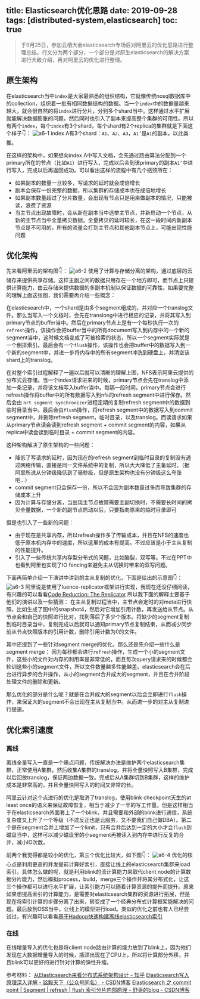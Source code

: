 title: Elasticsearch优化思路
date: 2019-09-28
tags: [distributed-system,elasticsearch]
toc: true
---

> 于9月25日，参加云栖大会elasticsearch专场后对阿里云的优化思路进行整理总结。行文分为两个部分，一个部分是对原生elasticsearch的解决方案进行大致介绍，再对阿里云的优化进行整理。

## 原生架构
在elasticsearch当中`index`是大家最熟悉的组织结构，它就像传统nosql数据库中的collection，组织着一批有相同数据结构的数据。当一个`index`中的数据量越来越大，就会很自然的将`index`进行分片，分到多个shard当中。这样通过水平扩展就能解决数据膨胀的问题，然后同时也引入了副本来提高整个集群的可用性。所以有两个`index`，每个`index`有3个shard，每个shard有2个replica的集群就是下面这个样子👇：
![a6-1](/images/a6-1.png)
index A有3个shard：`A1`、`A2`、`A3`，`A1’`是`A1`的副本，以此类推。

在这样的架构中，如果想向index A中写入文档，会先通过路由算法分配到一个primary所在的节点（比如`A1`）进行写入，完成以后会到该primary的副本`A1’`中进行写入，完成以后再返回成功。可以看出这样的流程中有几个瓶颈所在：
* 如果副本的数量一旦较多，写请求的延时就会成倍增长
* 副本会保存一份完整的数据，所以集群的存储成本也在成倍地增长
* 如果副本数量超过了分片数量，会出现有节点只是用来做副本的情况，只能被读，浪费了资源
* 当主节点出现故障时，会从新在副本当中选举主节点，并新启动一个节点，从新的主节点当中全量拷贝数据。全量拷贝的延时较长，在这一段时间内新副本节点是不可用的，所有的流量会打到主节点和其他副本节点上，可能出现性能问题

## 优化架构
先来看阿里云的架构图👇：
![a6-2](/images/a6-2.png)
使用了计算与存储分离的架构，通过底层的云储存来提供共享存储。这样主副之间的数据只用存在一个地方即可，而节点上只提供计算能力，由云存储来提供数据的多副本机制以保证数据的可靠性。如果要完整的理解上面这张图，我们需要再介绍一些概念：

在elasticsearch中，一个shard是由多个segment组成的，并对应一个translog文件。那么当写入一个文档时，会先在translong中进行相应的记录，并将其写入到primary节点的buffer当中。然后在primary节点上是有一个每秒执行一次的`refresh`操作，该操作会把buffer当中的所有document写入到内存中的一个新的segment当中，这时候文档变成了可被检索的状态，所以一个segment实际就是一个倒排索引。最后会有一个`flush`操作，该操作也会把buffer中的数据写入到一个新的segment中，并进一步将内存中的所有segment冲洗到硬盘上，并清空该shard上的translog。

在对整个索引过程解释了一遍以后就可以清晰的理解上图，NFS表示阿里云提供的分布式云存储。当一个index请求进来的时候，primary节点会先在translog中添加一条记录，并将该文档写入buffer当中。每隔一段时间，primary节点会进行refresh操作将buffer中的所有数据写入到nfs的refresh segment中进行保存。然后会由 `nrt segment synchronizer`进程定期的复制refresh segment中的数据到临时目录当中。最后会由`flush`操作，将refresh segment中的数据写入到commit segment中，并删除refresh segment，临时目录，以及translog。而读请求如果从primary节点读会读到refresh segment + commit segment的内容，如果从replica中读会读到临时目录 + commit segment的内容。

这种架构解决了原生架构的一些问题：
+ 降低了写请求的延时，因为现在的refresh segment到临时目录的复制没有通过网络传输，直接是同一文件系统中的复制，所以大大降低了主备延时。（据阿里所说从分钟级降低到了毫秒级，但是原生架构也没有分钟级这么夸张吧…）
+ commit segment只会保存一份，所以不会因为副本数量过多而导致集群的存储成本上升
+ 因为计算与存储分离，当出现主节点故障需要主副切换时，不需要长时间的拷贝全量数据，一个新的副节点启动以后，只要指向原来的临时目录即可

但是也引入了一些新的问题：
* 由于现在是共享内存，所以refresh操作多了传输成本，并且在NFS的速度也低于原本机内存中的速度，所以这里的成本有提高。不过应该是小于主从复制的性能提升。
* 引入了一些传统共享内存型分布式的问题，比如脑裂，双写等。不过在PPT中也看到阿里也实现了IO fencing来避免主从切换时带来的双写问题。

下面再简单介绍一下演讲中讲到的主从复制的优化，下面是给出的示意图👇：
![a6-3](/images/a6-3.png)
阿里说是使用了luence-replicator框架进行实现，我现在还没仔细阅读，有兴趣的可以看看[Code Reduction: The Replicator](http://shaierera.blogspot.com/2013/05/the-replicator.html)
所以我下面的解释主要基于他们的演讲以及一些猜测：
在主从复制过程当中，主节点会定时的对meta进行快照，比如生成了图中的snapshot4，然后对它增加引用计数，再发送给从节点。从节点会和自己的快照进行比对，找到落后了多少个版本。将缺少的segment复制到临时目录当中，复制完成以后就可以通知primary节点复制结束，从而减少同步前从节点快照版本的引用计数，删除引用计数为0的文件。

其中还提到了一些针对segment merge的优化，那么还是先介绍一些什么是segment merge：
因为每秒都会进行`refresh`操作，生成一个小的segment文件，这些小的文件对内存的利用率是非常低的，而且每次query请求来的时候都会轮训这些小的segment文件，所以文件数量越多性能越差。elasticsearch会在后台进行异步的合并操作，从小的segment合并成大的segment，并且在合并阶段处理文件的删除和更新。

那么优化的部分是什么呢？就是在合并成大的segment以后会立即进行`flush`操作，来保证大的segment不会出现在主从复制当中。从而进一步的对主从复制进行提速。

## 优化索引速度
### 离线
离线全量写入一直是一个痛点问题，传统解决办法是维护两个elasticsearch集群，正常使用A集群，然后收集A集群的translog，并将全量快照写入B集群，完成以后回放translog，保证两边数据一致。完成后从A集群切到B集群，这样的维护成本是非常高的，并且全量快照写入的时间又非常的长。

阿里云针对这个点进行的优化是取消了translog，使用blink checkpoint天生的at least once的语义来保证故障恢复，相当于减少了一半的写工作量。但是这样相当于在elasticsearch外面套上了一个blink，并且需要和外部的blink进行通信，系统复杂度又上升了一个等级（不过反正也是云服务，又不要我们自己做DBA）。第二个是在segment合并上增加了一个limit，只有合并后达到一定的大小才会`flush`到磁盘当中，这样可以减少磁盘里的小segment再被读入到内存中进行反复的合并，减小IO次数。

前两个我觉得都是较小的优化，第三个优化比较大，如下图👇：
![a6-4](/images/a6-4.png)
优化的核心点是利用更高的并发提前计算好索引，直接让线上的elasticsearch集群来load索引。具体怎么做的呢，就是利用blink的流计算能力来取代client node的计算数据分片能力，然后模拟process，build，merge三个操作并将其分布式化，让这三个操作都可以进行水平扩展，让索引能力可以随着计算资源的提升而提升。原来如果想提高索引的计算能力，是需要对elasticsearch集群的资源进行拓展，但是现在将索引计算的步骤分离了出来，转变成了一个经典分布式计算框架能解决的问题。最后放到OSS当中，让线上的模型进行load。类似的优化之前也有人已经尝试过，有兴趣可以看看[基于Hadoop快速构建离线elasticsearch索引](https://elasticsearch.cn/slides/217#page=5)

### 在线
在线增量导入的优化也是将client node路由计算的能力放到了blink上，因为他们发现在大数据增量导入的时候，瓶颈出现在了CPU上，所以将计算部分外移，并且blink可以更好的进行针对计算的弹性升缩。

参考材料：
[从Elasticsearch来看分布式系统架构设计 - 知乎](https://zhuanlan.zhihu.com/p/33375126)
[Elasticsearch写入原理深入详解 - 铭毅天下（公众号同名） - CSDN博客](https://blog.csdn.net/laoyang360/article/details/84727820)
[Elasticsearch 之 commit point | Segment | refresh | flush 索引分片内部原理 - 舒哥的blog - CSDN博客](https://blog.csdn.net/lsgqjh/article/details/83022206)